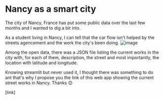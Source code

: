 # Nancy as a smart city

The city of Nancy, France has put some public data over the last few months and I wanted to dig a bit into.

As a student living in Nancy, I can tell that the car flow isn't helped by the streets agencement and the work the city's been doing.
![image](https://user-images.githubusercontent.com/54206618/169994764-d6fd069e-2f09-4882-8c78-64e8d853617f.png)
 
Among the open data, there was a JSON file listing the current works in the city with, for each of them, description, the street and most importantly, the location with latitude and longitude.

Knowing streamlit but never used it, I thought there was something to do ant that's why I propose you the link of this web app showing the current street works in Nancy.
Thanks 😊

[link]
 
